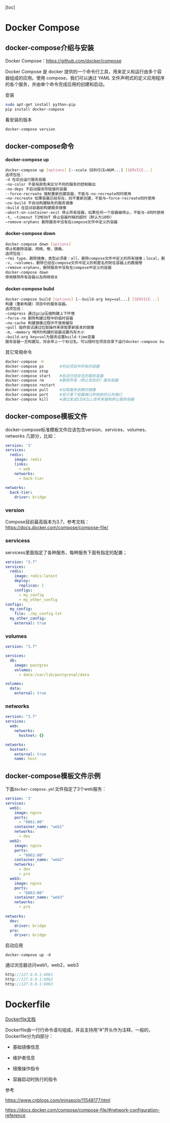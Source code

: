 [toc]

# Docker Compose

## docker-compose介绍与安装

Docker Compose：https://github.com/docker/compose

Docker Compose 是 docker 提供的一个命令行工具，用来定义和运行由多个容器组成的应用。使用 compose，我们可以通过 YAML 文件声明式的定义应用程序的各个服务，并由单个命令完成应用的创建和启动。



安装

```bash
sudo apt-get install python-pip
pip install docker-compose
```

看安装的版本

```bash
docker-compose version
```



## docker-compose命令

#### docker-compose up

```bash
docker-compose up [options] [--scale SERVICE=NUM...] [SERVICE...]
选项包括：
-d 在后台运行服务容器
-no-color 不是有颜色来区分不同的服务的控制输出
-no-deps 不启动服务所链接的容器
--force-recreate 强制重新创建容器，不能与-no-recreate同时使用
–no-recreate 如果容器已经存在，则不重新创建，不能与–force-recreate同时使用
–no-build 不自动构建缺失的服务镜像
–build 在启动容器前构建服务镜像
–abort-on-container-exit 停止所有容器，如果任何一个容器被停止，不能与-d同时使用
-t, –timeout TIMEOUT 停止容器时候的超时（默认为10秒）
–remove-orphans 删除服务中没有在compose文件中定义的容器
```

#### docker-compose down

```bash
docker-compose down [options]
停止和删除容器、网络、卷、镜像。
选项包括：
–rmi type，删除镜像，类型必须是：all，删除compose文件中定义的所有镜像；local，删除镜像名为空的镜像
-v, –volumes，删除已经在compose文件中定义的和匿名的附在容器上的数据卷
–remove-orphans，删除服务中没有在compose中定义的容器
docker-compose down
停用移除所有容器以及网络相关
```

#### docker-compose bulid

```bash
docker-compose build [options] [--build-arg key=val...] [SERVICE...]
构建（重新构建）项目中的服务容器。
选项包括：
–compress 通过gzip压缩构建上下环境
–force-rm 删除构建过程中的临时容器
–no-cache 构建镜像过程中不使用缓存
–pull 始终尝试通过拉取操作来获取更新版本的镜像
-m, –memory MEM为构建的容器设置内存大小
–build-arg key=val为服务设置build-time变量
服务容器一旦构建后，将会带上一个标记名。可以随时在项目目录下运行docker-compose build来重新构建服务
```



其它常用命令

```bash
docker-compose -h
docker-compose ps		#列出项目中所有的容器
docker-compose stop
docker-compose start	#启动已经存在的服务容器
docker-compose rm		#删除所有（停止状态的）服务容器
docker-compose restart
docker-compose pull		#拉取服务依赖的镜像
docker-compose port		#显示某个容器端口所映射的公共端口
docker-compose kill		#通过发送SIGKILL信号来强制停止服务容器
```





## docker-compose模板文件

docker-compose标准模板文件应该包含version、services、volumes、networks 几部分，比如：

```yaml
version: '3'
services:
  redis:
    image: redis
    links:
      - web
    networks:
      - back-tier
 
networks:
  back-tier:
    driver: bridge
```

### version

Compose目前最高版本为3.7，参考文档：https://docs.docker.com/compose/compose-file/



### servicess

servicess里面指定了各种服务，每种服务下面有指定的配置；

```yaml
version: "3.7"
services:
  redis:
    image: redis:latest
    deploy:
      replicas: 1
    configs:
      - my_config
      - my_other_config
configs:
  my_config:
    file: ./my_config.txt
  my_other_config:
    external: true
```



### volumes

```yaml
version: "3.7"

services:
  db:
    image: postgres
    volumes:
      - data:/var/lib/postgresql/data

volumes:
  data:
    external: true
```



### networks

```yaml
version: "3.7"
services:
  web:
    networks:
      hostnet: {}

networks:
  hostnet:
    external: true
    name: host
```





## docker-compose模板文件示例

下面`docker-compose.yml`文件指定了3个web服务：

```yaml
version: '3'
services:
  web1:
    image: nginx
    ports:
      - "6061:80"
    container_name: "web1"
    networks:
      - dev
  web2:
    image: nginx
    ports:
      - "6062:80"
    container_name: "web2"
    networks:
      - dev
      - pro
  web3:
    image: nginx
    ports:
      - "6063:80"
    container_name: "web3"
    networks:
      - pro
 
networks:
  dev:
    driver: bridge
  pro:
    driver: bridge
```

启动应用

```
docker-compose up -d
```

通过浏览器访问web1，web2，web3

```go
http://127.0.0.1:6061
http://127.0.0.1:6062
http://127.0.0.1:6063
```





# Dockerfile

[Dockerfile文档](https://docs.docker.com/engine/reference/builder/)

Dockerfile由一行行命令语句组成，并且支持用“#”开头作为注释，一般的，Dockerfile分为四部分：

* 基础镜像信息

* 维护者信息

* 镜像操作指令

* 容器启动时执行的指令

  

参考

https://www.cnblogs.com/minseo/p/11548177.html

https://docs.docker.com/compose/compose-file/#network-configuration-reference